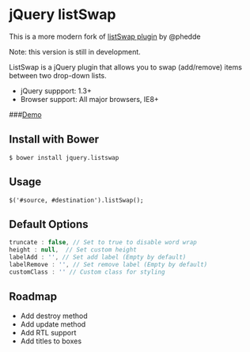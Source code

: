jQuery listSwap
===============

This is a more modern fork of [listSwap plugin](https://github.com/phedde/listSwap) by @phedde

Note: this version is still in development.

ListSwap is a jQuery plugin that allows you to swap (add/remove) items between two drop-down lists.

- jQuery suppport: 1.3+
- Browser support: All major browsers, IE8+

###[Demo](http://dirim.co/jquery-listswap)

Install with Bower
------------------
`$ bower install jquery.listswap`

Usage
-----
`$('#source, #destination').listSwap();`

Default Options
---------------
```js
truncate : false, // Set to true to disable word wrap
height : null,  // Set custom height
labelAdd : '', // Set add label (Empty by default)
labelRemove : '', // Set remove label (Empty by default)
customClass : '' // Custom class for styling	
```

Roadmap
-------
- Add destroy method
- Add update method
- Add RTL support
- Add titles to boxes